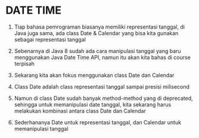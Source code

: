 # DATE TIME 

1. Tiap bahasa pemrograman biasanya memiliki representasi tanggal, di Java juga sama, ada class Date & Calendar yang bisa kita gunakan sebagai representasi tanggal
2. Sebenarnya di Java 8 sudah ada cara manipulasi tanggal yang baru menggunakan Java Date Time API, namun itu akan kita bahas di course terpisah
3. Sekarang kita akan fokus menggunakan class Date dan Calendar


1. Class Date adalah class representasi tanggal sampai presisi milisecond
2. Namun di class Date sudah banyak method-method yang di deprecated, sehingga untuk memanipulasi date tanggal, kita sekarang harus melakukan kombinasi antara class Date dan Calendar
3. Sederhananya Date untuk representasi tanggal, dan Calendar untuk memanipulasi tanggal

